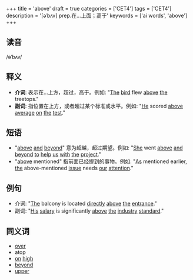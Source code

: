 +++
title = 'above'
draft = true
categories = ['CET4']
tags = ['CET4']
description = '[əˈbʌv] prep.在…上面；高于'
keywords = ['ai words', 'above']
+++

## 读音
/əˈbʌv/

## 释义
- **介词**: 表示在...上方，超过，高于。例如: "[The](/zh/post/the/) [bird](/zh/post/bird/) flew [above](/zh/post/above/) [the](/zh/post/the/) treetops." 
- **副词**: 指位置在上方，或者超过某个标准或水平。例如: "[He](/zh/post/he/) scored [above](/zh/post/above/) [average](/zh/post/average/) [on](/zh/post/on/) [the](/zh/post/the/) [test](/zh/post/test/)."

## 短语
- "[above](/zh/post/above/) [and](/zh/post/and/) [beyond](/zh/post/beyond/)" 意为超越，超过期望。例如: "[She](/zh/post/she/) went [above](/zh/post/above/) [and](/zh/post/and/) [beyond](/zh/post/beyond/) [to](/zh/post/to/) [help](/zh/post/help/) [us](/zh/post/us/) [with](/zh/post/with/) [the](/zh/post/the/) [project](/zh/post/project/)."
- "[above](/zh/post/above/) mentioned" 指前面已经提到的事物。例如: "[As](/zh/post/as/) mentioned earlier, [the](/zh/post/the/) above-mentioned [issue](/zh/post/issue/) needs [our](/zh/post/our/) [attention](/zh/post/attention/)."

## 例句
- 介词: "[The](/zh/post/the/) balcony is located [directly](/zh/post/directly/) [above](/zh/post/above/) [the](/zh/post/the/) [entrance](/zh/post/entrance/)."
- 副词: "[His](/zh/post/his/) [salary](/zh/post/salary/) is significantly [above](/zh/post/above/) [the](/zh/post/the/) [industry](/zh/post/industry/) [standard](/zh/post/standard/)."

## 同义词
- [over](/zh/post/over/)
- atop
- [on](/zh/post/on/) [high](/zh/post/high/)
- [beyond](/zh/post/beyond/)
- [upper](/zh/post/upper/)
